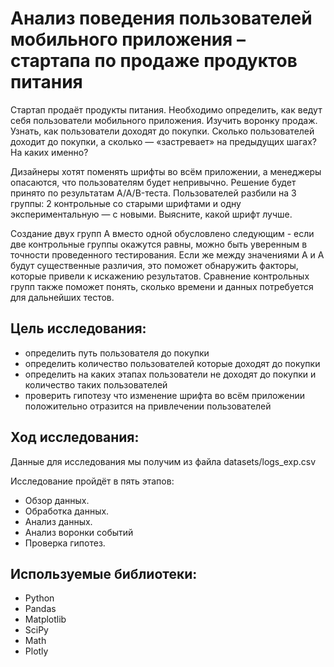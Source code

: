 # Анализ поведения пользователей мобильного приложения – стартапа по продаже продуктов питания
Стартап продаёт продукты питания. Необходимо определить, как ведут себя пользователи мобильного приложения. Изучить воронку продаж. Узнать, как пользователи доходят до покупки. Сколько пользователей доходит до покупки, а сколько — «застревает» на предыдущих шагах? На каких именно?

Дизайнеры хотят поменять шрифты во всём приложении, а менеджеры опасаются, что пользователям будет непривычно. Решение будет принято по результатам A/A/B-теста. Пользователей разбили на 3 группы: 2 контрольные со старыми шрифтами и одну экспериментальную — с новыми. Выясните, какой шрифт лучше.

Создание двух групп A вместо одной обусловлено следующим - если две контрольные группы окажутся равны, можно быть уверенным в точности проведенного тестирования. Если же между значениями A и A будут существенные различия, это поможет обнаружить факторы, которые привели к искажению результатов. Сравнение контрольных групп также поможет понять, сколько времени и данных потребуется для дальнейших тестов.

## Цель исследования:
* определить путь пользователя до покупки
* определить количество пользователей которые доходят до покупки
* определить на каких этапах пользователи не доходят до покупки и количество таких пользователей
* проверить гипотезу что изменение шрифта во всём приложении положительно отразится на привлечении пользователей

## Ход исследования:

Данные для исследования мы получим из файла datasets/logs_exp.csv

Исследование пройдёт в пять этапов:
* Обзор данных.
* Обработка данных.
* Анализ данных.
* Анализ воронки событий
* Проверка гипотез.


## Используемые библиотеки:
* Python
* Pandas
* Matplotlib
* SciPy
* Math
* Plotly
